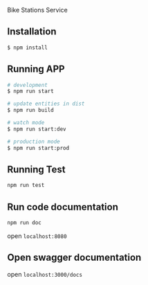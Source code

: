 Bike Stations Service

## Installation

```bash
$ npm install
```

## Running APP

```bash
# development
$ npm run start

# update entities in dist
$ npm run build

# watch mode
$ npm run start:dev

# production mode
$ npm run start:prod
```

## Running Test

```bash
npm run test
```

## Run code documentation

```bash
npm run doc
```
open `localhost:8080`

## Open swagger documentation

open `localhost:3000/docs`